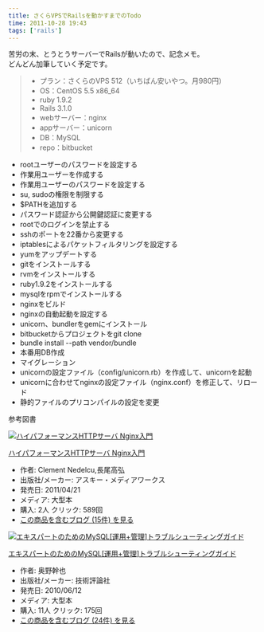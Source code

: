 ```yaml
---
title: さくらVPSでRailsを動かすまでのTodo
time: 2011-10-28 19:43
tags: ['rails']
---
```


苦労の末、とうとうサーバーでRailsが動いたので、記念メモ。  
どんどん加筆していく予定です。

> - プラン：さくらのVPS 512（いちばん安いやつ。月980円）
> - OS：CentOS 5.5 x86\_64
> - ruby 1.9.2
> - Rails 3.1.0
> - webサーバー：nginx
> - appサーバー：unicorn
> - DB：MySQL
> - repo：bitbucket

- rootユーザーのパスワードを設定する
- 作業用ユーザーを作成する
- 作業用ユーザーのパスワードを設定する
- su, sudoの権限を制限する
- $PATHを追加する
- パスワード認証から公開鍵認証に変更する
- rootでのログインを禁止する
- sshのポートを22番から変更する
- iptablesによるパケットフィルタリングを設定する
- yumをアップデートする
- gitをインストールする
- rvmをインストールする
- ruby1.9.2をインストールする
- mysqlをrpmでインストールする
- nginxをビルド
- nginxの自動起動を設定する
- unicorn、bundlerをgemにインストール
- bitbucketからプロジェクトをgit clone
- bundle install --path vendor/bundle
- 本番用DB作成
- マイグレーション
- unicornの設定ファイル（config/unicorn.rb）を作成して、unicornを起動
- unicornに合わせてnginxの設定ファイル（nginx.conf）を修正して、リロード
- 静的ファイルのプリコンパイルの設定を変更

参考図書

[![ハイパフォーマンスHTTPサーバ Nginx入門](http://ecx.images-amazon.com/images/I/51xpswg%2BkkL._SL160_.jpg "ハイパフォーマンスHTTPサーバ Nginx入門")](http://www.amazon.co.jp/exec/obidos/ASIN/4048702270/hatena-hamazou-22/)

[ハイパフォーマンスHTTPサーバ Nginx入門](http://www.amazon.co.jp/exec/obidos/ASIN/4048702270/hatena-hamazou-22/)

- 作者: Clement Nedelcu,長尾高弘
- 出版社/メーカー: アスキー・メディアワークス
- 発売日: 2011/04/21
- メディア: 大型本
- 購入: 2人 クリック: 589回
- [この商品を含むブログ (15件) を見る](http://d.hatena.ne.jp/asin/4048702270)

  

[![エキスパートのためのMySQL[運用+管理]トラブルシューティングガイド](http://ecx.images-amazon.com/images/I/41oqE-9dM2L._SL160_.jpg "エキスパートのためのMySQL[運用+管理]トラブルシューティングガイド")](http://www.amazon.co.jp/exec/obidos/ASIN/4774142948/hatena-hamazou-22/)

[エキスパートのためのMySQL[運用+管理]トラブルシューティングガイド](http://www.amazon.co.jp/exec/obidos/ASIN/4774142948/hatena-hamazou-22/)

- 作者: 奥野幹也
- 出版社/メーカー: 技術評論社
- 発売日: 2010/06/12
- メディア: 大型本
- 購入: 11人 クリック: 175回
- [この商品を含むブログ (24件) を見る](http://d.hatena.ne.jp/asin/4774142948)
